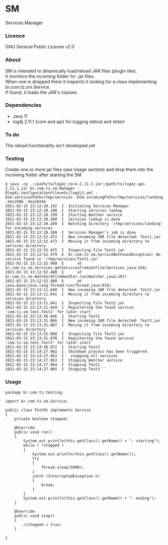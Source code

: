 # SM
Services Manager

### Licence
GNU General Public License v2.0

### About
SM is intended to dinamically load/reload JAR files (plugin like).  
It monitors the incoming folder for .jar files.  
When one is dropped there it inspects it looking for a class implementing br.com.tz.sm.Service.  
If found, it loads the JAR's classes.  

### Dependencies
- Java 11
- log4j 2.11.1 (core and api) for logging stdout and stderr

### To do
The reload functionality isn't developed yet

### Testing
Create one or more jar files (see Usage section) and drop them into the incoming folder after starting the SM
```
$ java -cp .:/path/to/log4j-core-2.11.1.jar:/path/to/log4j-api-2.11.1.jar br.com.tz.sm.Manager -Dlog4j.configurationFile=etc/log4j2.xml -Dsm.servicesPath=/tmp/services -Dsm.incomingPath=/tmp/services/landing -Xms258m -Xmx1024m
2021-02-15 23:12:20.192  I  Initiating Services Manager
2021-02-15 23:12:20.198  I  Starting services lookup
2021-02-15 23:12:20.199  I  Starting Watcher service
2021-02-15 23:12:20.200  I  Services lookup is done
2021-02-15 23:12:20.209  I  Watching directory '/tmp/services/landing' for incoming services
2021-02-15 23:12:20.209  I  Services Manager's job is done
2021-02-15 23:12:52.472  I  New incoming JAR file detected: Test1.jar
2021-02-15 23:12:52.473  I  Moving it from incoming directory to services directory
2021-02-15 23:12:52.475  I  Inspecting file Test1.jar
2021-02-15 23:12:52.479  E  br.com.tz.sm.ServiceNotFoundException: No service found in '/tmp/services/Test1.jar'
2021-02-15 23:12:52.480  E  	at br.com.tz.sm.Services.getServicesFromJarFile(Services.java:256)
2021-02-15 23:12:52.480  E  	at br.com.tz.sm.Watcher$FileHandler.run(Watcher.java:187)
2021-02-15 23:12:52.480  E  	at java.base/java.lang.Thread.run(Thread.java:834)
2021-02-15 23:13:11.640  I  New incoming JAR file detected: Test2.jar
2021-02-15 23:13:11.641  I  Moving it from incoming directory to services directory
2021-02-15 23:13:11.641  I  Inspecting file Test2.jar
2021-02-15 23:13:11.644  I  Registering the found service 'com.tz.sm.test.Test2' for later start
2021-02-15 23:13:16.646  I  Starting Test2
2021-02-15 23:13:31.066  I  New incoming JAR file detected: Test3.jar
2021-02-15 23:13:31.067  I  Moving it from incoming directory to services directory
2021-02-15 23:13:31.068  I  Inspecting file Test3.jar
2021-02-15 23:13:31.070  I  Registering the found service 'com.tz.sm.test.Test3' for later start
2021-02-15 23:13:36.072  I  Starting Test3
2021-02-15 23:14:27.962  I  Shutdown process has been triggered
2021-02-15 23:14:27.963  I   stopping all services
2021-02-15 23:14:27.963  I  Stopping Watcher service
2021-02-15 23:14:27.964  I  Stopping Test2
2021-02-15 23:14:27.965  I  Stopping Test3```
```

### Usage
```
package br.com.tz.testing;

import br.com.tz.sm.Service;

public class Test01 implements Service
{
	private boolean stopped;
	
	@Override
	public void run()
	{
		System.out.println(this.getClass().getName() + ": starting");
		while ( !stopped )
		{
			System.out.println(this.getClass().getName());
			try
			{
				Thread.sleep(5000);
			} 
			catch (InterruptedException e)
			{
				break;
			}
		}
		System.out.println(this.getClass().getName() + ": ending");
	}

	@Override
	public void stop()
	{
		//stopped = true;
	}

}
```

